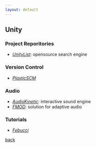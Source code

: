 ```yaml
---
layout: default
---
```


## Unity

### Project Reporitories

* _[UnityList](https://unitylist.com/)_: opensource search engine

### Version Control

* _[PlasticSCM](https://www.plasticscm.com/)_

### Audio

* _[AudioKinetic](https://www.audiokinetic.com/)_: interactive sound engine
* _[FMOD](https://fmod.com/)_: solution for adaptive audio

### Tutorials

* _[Febucci](https://www.febucci.com/)_

[back](../)
